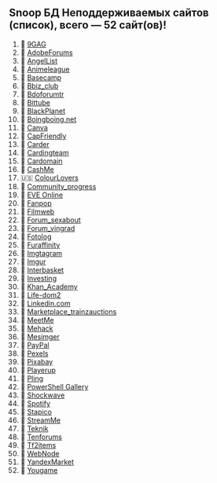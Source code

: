 ## Snoop БД Неподдерживаемых сайтов (список), всего — 52 сайт(ов)!
1. 🏴 [9GAG](https://9gag.com/)
2. 🏴 [AdobeForums](https://forums.adobe.com/)
3. 🏴 [AngelList](https://angel.co/)
4. 🏁 [Animeleague](https://www.animeleague.net)
5. 🏴 [Basecamp](https://basecamp.com/)
6. 🏴 [Bbiz_club](https://bbiz.club)
7. 🏴 [Bdoforumtr](https://www.bdoforumtr.com)
8. 🏴 [Bittube](https://bittube.tv)
9. 🏴 [BlackPlanet](http://blackplanet.com/)
10. 🏴 [Boingboing.net](https://boingboing.net/)
11. 🏴 [Canva](https://www.canva.com/)
12. 🏴 [CapFriendly](https://www.capfriendly.com/)
13. 🏴 [Carder](https://carder.one)
14. 🏴 [Cardingteam](https://cardingteam.cc)
15. 🏴 [Cardomain](http://www.cardomain.com)
16. 🏴 [CashMe](https://cash.me/)
17. 🇺🇸 [ColourLovers](https://www.colourlovers.com/)
18. 🏴 [Community_progress](https://community.progress.com)
19. 🏴 [EVE Online](https://eveonline.com)
20. 🏴 [Fanpop](http://www.fanpop.com/)
21. 🏴 [Filmweb](https://www.filmweb.pl/user/adam)
22. 🏴 [Forum_sexabout](https://forum.sexabout.ru)
23. 🏴 [Forum_vingrad](https://forum.vingrad.ru)
24. 🏴 [Fotolog](https://fotolog.com/)
25. 🏴 [Furaffinity](https://www.furaffinity.net)
26. 🏴 [Imgtagram](https://imgtagram.com)
27. 🏴 [Imgur](https://imgur.com/)
28. 🏴 [Interbasket](https://www.interbasket.net/)
29. 🏴 [Investing](https://www.investing.com/)
30. 🏴 [Khan_Academy](https://www.khanacademy.org/)
31. 🏴 [Life-dom2](https://life-dom2.su)
32. 🏴 [Linkedin.com](https://www.linkedin.com/)
33. 🏴 [Marketplace_trainzauctions](https://marketplace.trainzauctions.com/)
34. 🏴 [MeetMe](https://www.meetme.com/)
35. 🏴 [Mehack](https://mehack.org/members)
36. 🏴 [Mesimger](https://mesimger.com/)
37. 🏴 [PayPal](https://www.paypal.me/)
38. 🏴 [Pexels](https://www.pexels.com/)
39. 🏴 [Pixabay](https://pixabay.com/)
40. 🏴 [Playerup](https://www.playerup.com/)
41. 🏴 [Pling](https://www.pling.com/)
42. 🏴 [PowerShell Gallery](https://www.powershellgallery.com)
43. 🏴 [Shockwave](http://www.shockwave.com/)
44. 🏴 [Spotify](https://open.spotify.com/)
45. 🏴 [Stapico](https://stapico.ru/)
46. 🏴 [StreamMe](https://www.stream.me/)
47. 🏴 [Teknik](https://teknik.io/)
48. 🏴 [Tenforums](https://www.tenforums.com)
49. 🏴 [Tf2items](http://www.tf2items.com)
50. 🏴 [WebNode](https://www.webnode.cz/)
51. 🏴 [YandexMarket](https://market.yandex.ru/)
52. 🏴 [Yougame](https://yougame.biz/)
